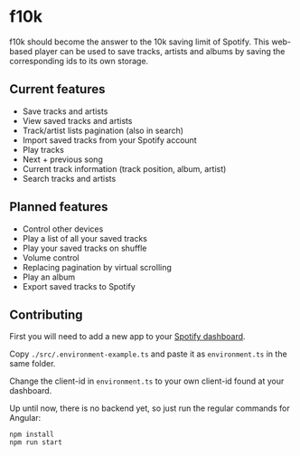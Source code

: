 # f10k

f10k should become the answer to the 10k saving limit of Spotify. This web-based player
can be used to save tracks, artists and albums by saving the corresponding ids to its own storage.

## Current features

- Save tracks and artists
- View saved tracks and artists
- Track/artist lists pagination (also in search)
- Import saved tracks from your Spotify account
- Play tracks
- Next + previous song
- Current track information (track position, album, artist)
- Search tracks and artists

## Planned features

- Control other devices
- Play a list of all your saved tracks
- Play your saved tracks on shuffle
- Volume control
- Replacing pagination by virtual scrolling
- Play an album
- Export saved tracks to Spotify

## Contributing

First you will need to add a new app to your [Spotify dashboard](https://developer.spotify.com/dashboard/login).

Copy `./src/.environment-example.ts` and paste it as `environment.ts` in the same folder. 

Change the client-id in `environment.ts` to your own client-id found at your dashboard.

Up until now, there is no backend yet, so just run the regular commands for Angular:

``` 
npm install
npm run start
``` 
